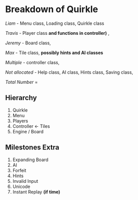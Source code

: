 # Breakdown of Quirkle

*Liam* - Menu class, Loading class, Quirkle class


*Travis* - Player class **and functions in controller)** , 


*Jeremy* - Board class,  


*Max* - Tile class, **possibly hints and AI classes**


*Multiple* - controller class, 

*Not allocated* - Help class, AI class, Hints class, Saving class,

*Total Number* = 

## Hierarchy 

1. Quirkle
2. Menu
3. Players
4. Controller <- Tiles
5. Engine / Board

## Milestones Extra

1. Expanding Board
2. AI
3. Forfeit
4. Hints
5. Invalid Input
6. Unicode
7. Instant Replay **(if time)** 



